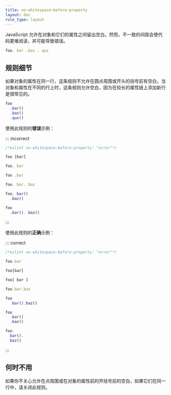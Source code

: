 ```yaml
---
title: no-whitespace-before-property
layout: doc
rule_type: layout
---
```


JavaScript 允许在对象和它们的属性之间留出空白。然而，不一致的间距会使代码更难阅读，并可能导致错误。

```js
foo. bar .baz . quz
```

## 规则细节

如果对象的属性在同一行，这条规则不允许在圆点周围或开头的括号前有空白。当对象和属性在不同的行上时，这条规则允许空白，因为在较长的属性链上添加新行是很常见的。

```js
foo
  .bar()
  .baz()
  .qux()
```

使用此规则的**错误**示例：

::: incorrect

```js
/*eslint no-whitespace-before-property: "error"*/

foo [bar]

foo. bar

foo .bar

foo. bar. baz

foo. bar()
  .baz()

foo
  .bar(). baz()
```

:::

使用此规则的**正确**示例：

::: correct

```js
/*eslint no-whitespace-before-property: "error"*/

foo.bar

foo[bar]

foo[ bar ]

foo.bar.baz

foo
  .bar().baz()

foo
  .bar()
  .baz()

foo.
  bar().
  baz()
```

:::

## 何时不用

如果你不关心允许在点周围或在对象的属性前的开括号前的空白，如果它们在同一行中，请关闭此规则。
